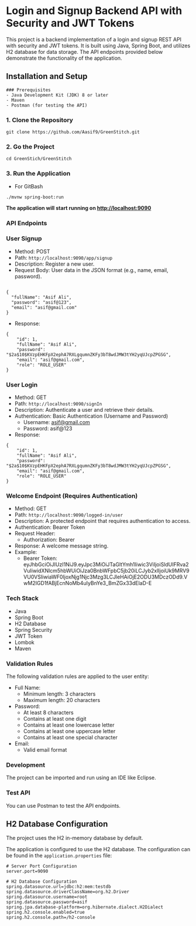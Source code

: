 # Login and Signup Backend API with Security and JWT Tokens

This project is a backend implementation of a login and signup REST API with security and JWT tokens. It is built using Java, Spring Boot, and utilizes H2 database for data storage. The API endpoints provided below demonstrate the functionality of the application.

## Installation and Setup

```
### Prerequisites
- Java Development Kit (JDK) 8 or later
- Maven
- Postman (for testing the API)
```

### 1. Clone the Repository

```
git clone https://github.com/Aasif9/GreenStitch.git
```

### 2. Go the Project

```
cd GreenStich/GreenStitch

```

### 3. Run the Application
- For GitBash
```
./mvnw spring-boot:run

```
**The application will start running on [http://localhost:9090](http://localhost:9090)**

### **API Endpoints**

### User Signup

- Method: POST
- Path: `http://localhost:9090/app/signup`
- Description: Register a new user.
- Request Body: User data in the JSON format (e.g., name, email, password).

```

{
  "fullName": "Asif Ali",
  "password": "asif@123",
  "email": "asif@gmail.com"
}
```

- Response:

```
{
    "id": 1,
    "fullName": "Asif Ali",
    "password": "$2a$10$KVzpEHKFpX2ephA7RXLgqumnZKFy3bT8wdJMW3tYH2yqUJcpZPGSG",
    "email": "asif@gmail.com",
    "role": "ROLE_USER"
}

```

### User Login

- Method: GET
- Path: `http://localhost:9090/signIn`
- Description: Authenticate a user and retrieve their details.
- Authentication: Basic Authentication (Username and Password)
    - Username: [asif@gmail.com](mailto:asif@gmail.com)
    - Password: asif@123
- Response:

```
{
    "id": 1,
    "fullName": "Asif Ali",
    "password": "$2a$10$KVzpEHKFpX2ephA7RXLgqumnZKFy3bT8wdJMW3tYH2yqUJcpZPGSG",
    "email": "asif@gmail.com",
    "role": "ROLE_USER"
}

```

### Welcome Endpoint (Requires Authentication)

- Method: GET
- Path: `http://localhost:9090/logged-in/user`
- Description: A protected endpoint that requires authentication to access.
- Authentication: Bearer Token
- Request Header:
    - Authorization: Bearer <token>
- Response: A welcome message string.
- Example:
    - Bearer Token: eyJhbGciOiJIUzI1NiJ9.eyJpc3MiOiJTaGltYmh1Iiwic3ViIjoiSldUIFRva2VuIiwidXNlcm5hbWUiOiJza0BnbWFpbC5jb20iLCJyb2xlIjoiUk9MRV9VU0VSIiwiaWF0IjoxNjg1Njc3Mzg3LCJleHAiOjE2ODU3MDczODd9.VwM2IGD1fABjEcnNoMb4uIyBnYe3_BmZGx33dElaD-E
  

### Tech Stack

- Java
- Spring Boot
- H2 Database
- Spring Security
- JWT Token
- Lombok
- Maven

### Validation Rules

The following validation rules are applied to the user entity:

- Full Name:
    - Minimum length: 3 characters
    - Maximum length: 20 characters
- Password:
    - At least 8 characters
    - Contains at least one digit
    - Contains at least one lowercase letter
    - Contains at least one uppercase letter
    - Contains at least one special character
- Email:
    - Valid email format

### Development

The project can be imported and run using an IDE like Eclipse.

### Test API

You can use Postman to test the API endpoints.

## H2 Database Configuration

The project uses the H2 in-memory database by default.

The application is configured to use the H2 database. The configuration can be found in the `application.properties` file:

```
# Server Port Configuration
server.port=9090

# H2 Database Configuration
spring.datasource.url=jdbc:h2:mem:testdb
spring.datasource.driverClassName=org.h2.Driver
spring.datasource.username=root
spring.datasource.password=asif
spring.jpa.database-platform=org.hibernate.dialect.H2Dialect
spring.h2.console.enabled=true
spring.h2.console.path=/h2-console

```


 
